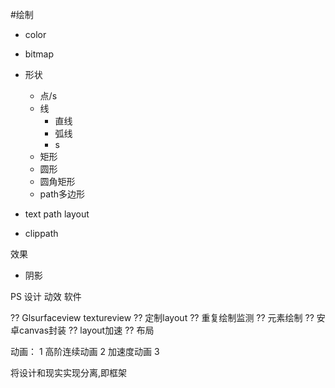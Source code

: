 

#绘制

- color
- bitmap
- 形状
    - 点/s
    - 线
      - 直线
      - 弧线
      - s
    - 矩形
    - 圆形
    - 圆角矩形
    - path多边形
    
- text
  path
  layout
- clippath


效果
- 阴影




    

PS 设计 动效 软件

?? Glsurfaceview textureview
?? 定制layout
?? 重复绘制监测
?? 元素绘制
?? 安卓canvas封装
?? layout加速
?? 布局



动画：
1 高阶连续动画
2 加速度动画
3


将设计和现实实现分离,即框架